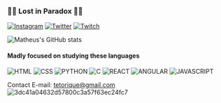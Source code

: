 ### 🎴💠 Lost in Paradox 💠🎴
[![Instagram](https://img.shields.io/badge/Instagram-E4405F?style=for-the-badge&logo=instagram&logoColor=white)]([https://www.instagram.com/_z.gld/](https://www.instagram.com/matheus.zgld))
[![Twitter](https://img.shields.io/badge/Twitter-1DA1F2?style=for-the-badge&logo=twitter&logoColor=white)](https://twitter.com/zgld_)
[![Twitch](https://img.shields.io/badge/Twitch-9146FF?style=for-the-badge&logo=twitch&logoColor=white)](https://www.twitch.tv/zetz_gld)

![Matheus's GitHub stats](https://github-readme-stats.vercel.app/api?username=ZetzGold&show_icons=true&theme=cobalt)

#### Madly focused on studying these languages
![HTML](https://img.shields.io/badge/HTML5-E34F26?style=for-the-badge&logo=html5&logoColor=white)
![CSS](https://img.shields.io/badge/CSS3-1572B6?style=for-the-badge&logo=css3&logoColor=white)
![PYTHON](https://img.shields.io/badge/Python-14354C?style=for-the-badge&logo=python&logoColor=white)
![C](https://img.shields.io/badge/C-00599C?style=for-the-badge&logo=c&logoColor=white)
![REACT](https://img.shields.io/badge/React_Native-20232A?style=for-the-badge&logo=react&logoColor=61DAFB)
![ANGULAR](https://img.shields.io/badge/Angular-DD0031?style=for-the-badge&logo=angular&logoColor=white)
![JAVASCRIPT](https://img.shields.io/badge/JavaScript-F7DF1E?style=for-the-badge&logo=javascript&logoColor=black)

Contact E-mail: tetorique@gmail.com </br>
![3dc41a04632d57800c3a57f63ec24fc7](https://github.com/ZetzGold/ZetzGold/assets/157061694/1ad58bb5-17ca-40fa-8349-b8970b9fdbc2)
